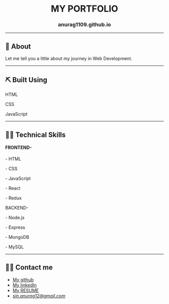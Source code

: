 <h1 align="center">MY PORTFOLIO</h1>
<h3 align="center">anurag1109.github.io</h3>

---

## 🧐 About <a name = "about"></a>

Let me tell you a little about my journey in Web Development.

---

## ⛏️ Built Using <a name = "built_using"></a>

<p>HTML</p>
<p>CSS</p>
<p>JavaScript</p>

---

## 👨‍💻 Technical Skills<a name = "technical_skills"></a>

<h4>FRONTEND-</h4>

<p>-  HTML</p>
<p>-  CSS</p>
<p>-  JavaScript</p>
<p>-  React</p>
<p>-  Redux</p>

BACKEND-

<p>-  Node.js</p>
<p>-  Express</p>
<p>-  MongoDB</p>
<p>-  MySQL</p>

---

## 👨‍💻 Contact me <a name = "Contact me"></a>

- [My github](https://github.com/anurag1109)
- [My linkedIn](https://www.linkedin.com/in/anuragsingh0911/)
- [My RESUME](https://drive.google.com/file/d/1oHbk6ZqFDuzJypHbLVD-7hJ8KFFLIt2b/view?usp=sharing)
- *sin.anurag12@gmail.com*
